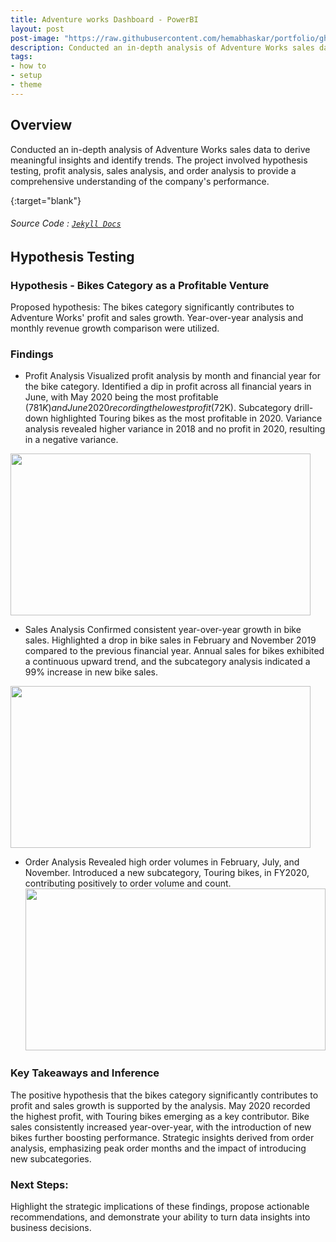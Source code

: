 ```yaml
---
title: Adventure works Dashboard - PowerBI
layout: post
post-image: "https://raw.githubusercontent.com/hemabhaskar/portfolio/gh-pages/assets/images/Adventuresales_profit.png"
description: Conducted an in-depth analysis of Adventure Works sales data to derive meaningful insights and identify trends. The project involved hypothesis testing, profit analysis, sales analysis, and order analysis to provide a comprehensive understanding of the company's performance.
tags:
- how to
- setup
- theme
---
```


## Overview
Conducted an in-depth analysis of Adventure Works sales data to derive meaningful insights and identify trends. The project involved hypothesis testing, profit analysis, sales analysis, and order analysis to provide a comprehensive understanding of the company's performance.

{:target="blank"}
###### Source Code : [`Jekyll Docs`](https://jekyllrb.com/docs/)

## Hypothesis Testing
### Hypothesis - Bikes Category as a Profitable Venture

Proposed hypothesis: The bikes category significantly contributes to Adventure Works' profit and sales growth.
Year-over-year analysis and monthly revenue growth comparison were utilized.

### Findings
* Profit Analysis
Visualized profit analysis by month and financial year for the bike category.
Identified a dip in profit across all financial years in June, with May 2020 being the most profitable ($781K) and June 2020 recording the lowest profit ($72K).
Subcategory drill-down highlighted Touring bikes as the most profitable in 2020.
Variance analysis revealed higher variance in 2018 and no profit in 2020, resulting in a negative variance.

<image src="https://raw.githubusercontent.com/hemabhaskar/portfolio/gh-pages/assets/images/Adventuresales_profit.png" width="480" height="259" frameborder="0" allowfullscreen=""></image>

* Sales Analysis
Confirmed consistent year-over-year growth in bike sales.
Highlighted a drop in bike sales in February and November 2019 compared to the previous financial year.
Annual sales for bikes exhibited a continuous upward trend, and the subcategory analysis indicated a 99% increase in new bike sales.

<image src="https://raw.githubusercontent.com/hemabhaskar/portfolio/gh-pages/assets/images/Adventuresales_Order.png" width="480" height="259" frameborder="0" allowfullscreen=""></image>

* Order Analysis
Revealed high order volumes in February, July, and November.
Introduced a new subcategory, Touring bikes, in FY2020, contributing positively to order volume and count.
<image src="https://raw.githubusercontent.com/hemabhaskar/portfolio/gh-pages/assets/images/Adventuresales_Order.png" width="480" height="259" frameborder="0" allowfullscreen=""></image>


### Key Takeaways and Inference
The positive hypothesis that the bikes category significantly contributes to profit and sales growth is supported by the analysis.
May 2020 recorded the highest profit, with Touring bikes emerging as a key contributor.
Bike sales consistently increased year-over-year, with the introduction of new bikes further boosting performance.
Strategic insights derived from order analysis, emphasizing peak order months and the impact of introducing new subcategories.
### Next Steps:
Highlight the strategic implications of these findings, propose actionable recommendations, and demonstrate your ability to turn data insights into business decisions. 